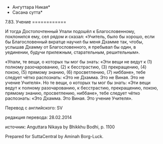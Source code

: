 * Ангуттара Никая*
* Сасана сутта*

7\.83\. Учение
\=\=\=\=\=\=\=\=\=\=\=\=

И тогда Достопочтенный Упали подошёл к Благословенному, поклонился ему, сел рядом и сказал: «Учитель, было бы хорошо, если бы Благословенный вкратце научил бы меня Дхамме так, чтобы, услышав Дхамму от Благословенного, я пребывал бы один, в уединении, будучи прилежным, старательным, решительным»\.

«Упали, те вещи, о которых ты мог бы знать: «Эти вещи не ведут к \(1\) полному разочарованию, \(2\) к бесстрастию, \(3\) прекращению, \(4\) покою, \(5\) прямому знанию, \(6\) просветлению, \(7\) ниббане», тебе следует чётко распознать: «Это не Дхамма\. Это не Виная\. Это не учение Учителя»\. Но те вещи, о которых ты мог бы знать: «Эти вещи ведут к полному разочарованию, к бесстрастию, прекращению, покою, прямому знанию, просветлению, ниббане», тебе следует чётко распознать: «Это Дхамма\. Это Виная\. Это учение Учителя»\.

Перевод с английского: SV

редакция перевода: 28\.02\.2014

источник: Anguttara Nikaya by Bhikkhu Bodhi, p\. 1100

Prepared for SuttaCentral by Aminah Borg\-Luck\.